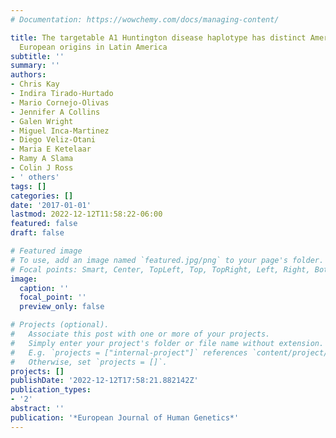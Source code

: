 ```yaml
---
# Documentation: https://wowchemy.com/docs/managing-content/

title: The targetable A1 Huntington disease haplotype has distinct Amerindian and
  European origins in Latin America
subtitle: ''
summary: ''
authors:
- Chris Kay
- Indira Tirado-Hurtado
- Mario Cornejo-Olivas
- Jennifer A Collins
- Galen Wright
- Miguel Inca-Martinez
- Diego Veliz-Otani
- Maria E Ketelaar
- Ramy A Slama
- Colin J Ross
- ' others'
tags: []
categories: []
date: '2017-01-01'
lastmod: 2022-12-12T11:58:22-06:00
featured: false
draft: false

# Featured image
# To use, add an image named `featured.jpg/png` to your page's folder.
# Focal points: Smart, Center, TopLeft, Top, TopRight, Left, Right, BottomLeft, Bottom, BottomRight.
image:
  caption: ''
  focal_point: ''
  preview_only: false

# Projects (optional).
#   Associate this post with one or more of your projects.
#   Simply enter your project's folder or file name without extension.
#   E.g. `projects = ["internal-project"]` references `content/project/deep-learning/index.md`.
#   Otherwise, set `projects = []`.
projects: []
publishDate: '2022-12-12T17:58:21.882142Z'
publication_types:
- '2'
abstract: ''
publication: '*European Journal of Human Genetics*'
---
```

